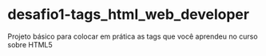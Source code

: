 # desafio1-tags_html_web_developer
Projeto básico para colocar em prática as tags que você aprendeu no curso sobre HTML5
